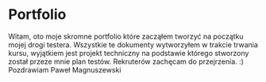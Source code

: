 # Portfolio
Witam, oto moje skromne portfolio które zacząłem tworzyć na początku mojej drogi testera. Wszystkie te dokumenty wytworzyłem w trakcie trwania kursu, wyjątkiem jest projekt techniczny na podstawie którego stworzony został przeze mnie plan testów. Rekruterów zachęcam do przejrzenia. :)
Pozdrawiam
Paweł Magnuszewski
